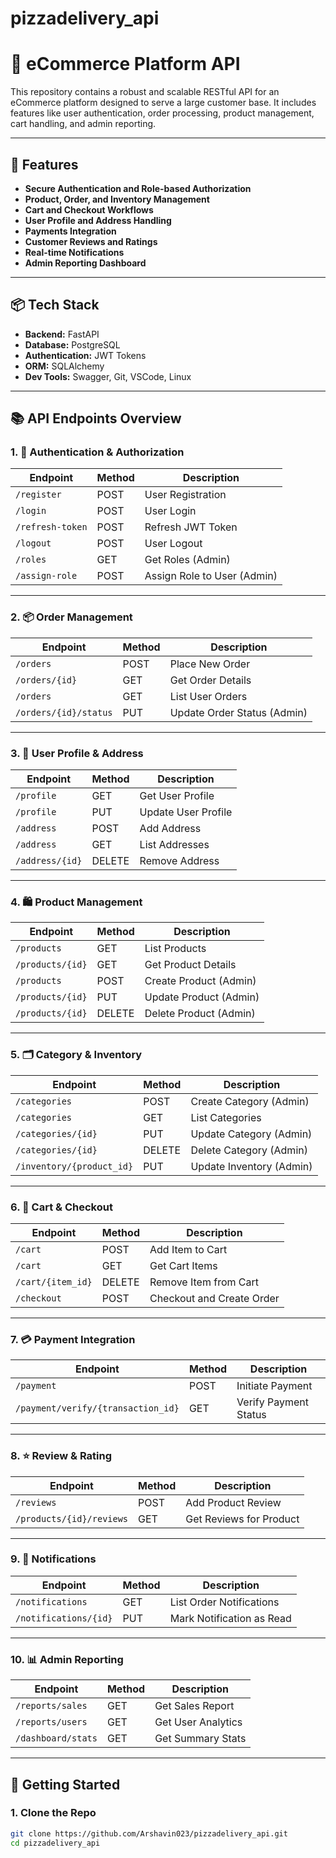 # pizzadelivery_api
# 🛒 eCommerce Platform API

This repository contains a robust and scalable RESTful API for an eCommerce platform designed to serve a large customer base. It includes features like user authentication, order processing, product management, cart handling, and admin reporting.

---

## 🚀 Features

- **Secure Authentication and Role-based Authorization**
- **Product, Order, and Inventory Management**
- **Cart and Checkout Workflows**
- **User Profile and Address Handling**
- **Payments Integration**
- **Customer Reviews and Ratings**
- **Real-time Notifications**
- **Admin Reporting Dashboard**

---

## 📦 Tech Stack

- **Backend:** FastAPI 
- **Database:** PostgreSQL
- **Authentication:** JWT Tokens
- **ORM:** SQLAlchemy 
- **Dev Tools:** Swagger, Git, VSCode, Linux

---

## 📚 API Endpoints Overview

### 1. 🔐 Authentication & Authorization

| Endpoint | Method | Description |
|----------|--------|-------------|
| `/register` | POST | User Registration |
| `/login` | POST | User Login |
| `/refresh-token` | POST | Refresh JWT Token |
| `/logout` | POST | User Logout |
| `/roles` | GET | Get Roles (Admin) |
| `/assign-role` | POST | Assign Role to User (Admin) |

---

### 2. 📦 Order Management

| Endpoint | Method | Description |
|----------|--------|-------------|
| `/orders` | POST | Place New Order |
| `/orders/{id}` | GET | Get Order Details |
| `/orders` | GET | List User Orders |
| `/orders/{id}/status` | PUT | Update Order Status (Admin) |

---

### 3. 👤 User Profile & Address

| Endpoint | Method | Description |
|----------|--------|-------------|
| `/profile` | GET | Get User Profile |
| `/profile` | PUT | Update User Profile |
| `/address` | POST | Add Address |
| `/address` | GET | List Addresses |
| `/address/{id}` | DELETE | Remove Address |

---

### 4. 🛍️ Product Management

| Endpoint | Method | Description |
|----------|--------|-------------|
| `/products` | GET | List Products |
| `/products/{id}` | GET | Get Product Details |
| `/products` | POST | Create Product (Admin) |
| `/products/{id}` | PUT | Update Product (Admin) |
| `/products/{id}` | DELETE | Delete Product (Admin) |

---

### 5. 🗂️ Category & Inventory

| Endpoint | Method | Description |
|----------|--------|-------------|
| `/categories` | POST | Create Category (Admin) |
| `/categories` | GET | List Categories |
| `/categories/{id}` | PUT | Update Category (Admin) |
| `/categories/{id}` | DELETE | Delete Category (Admin) |
| `/inventory/{product_id}` | PUT | Update Inventory (Admin) |

---

### 6. 🛒 Cart & Checkout

| Endpoint | Method | Description |
|----------|--------|-------------|
| `/cart` | POST | Add Item to Cart |
| `/cart` | GET | Get Cart Items |
| `/cart/{item_id}` | DELETE | Remove Item from Cart |
| `/checkout` | POST | Checkout and Create Order |

---

### 7. 💳 Payment Integration

| Endpoint | Method | Description |
|----------|--------|-------------|
| `/payment` | POST | Initiate Payment |
| `/payment/verify/{transaction_id}` | GET | Verify Payment Status |

---

### 8. ⭐ Review & Rating

| Endpoint | Method | Description |
|----------|--------|-------------|
| `/reviews` | POST | Add Product Review |
| `/products/{id}/reviews` | GET | Get Reviews for Product |

---

### 9. 🔔 Notifications

| Endpoint | Method | Description |
|----------|--------|-------------|
| `/notifications` | GET | List Order Notifications |
| `/notifications/{id}` | PUT | Mark Notification as Read |

---

### 10. 📊 Admin Reporting

| Endpoint | Method | Description |
|----------|--------|-------------|
| `/reports/sales` | GET | Get Sales Report |
| `/reports/users` | GET | Get User Analytics |
| `/dashboard/stats` | GET | Get Summary Stats |

---

## 📖 Getting Started

### 1. Clone the Repo
```bash
git clone https://github.com/Arshavin023/pizzadelivery_api.git
cd pizzadelivery_api
